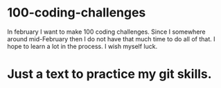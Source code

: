 # 100-coding-challenges
In february I want to make 100 coding challenges. Since I somewhere around mid-February then I do not have that much time to do all of that. 
I hope to learn a lot in the process. I wish myself luck. 

# Just a text to practice my git skills.
